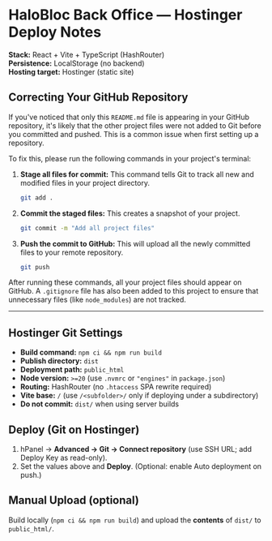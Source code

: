 # HaloBloc Back Office — Hostinger Deploy Notes

**Stack:** React + Vite + TypeScript (HashRouter)  
**Persistence:** LocalStorage (no backend)  
**Hosting target:** Hostinger (static site)

## Correcting Your GitHub Repository

If you've noticed that only this `README.md` file is appearing in your GitHub repository, it's likely that the other project files were not added to Git before you committed and pushed. This is a common issue when first setting up a repository.

To fix this, please run the following commands in your project's terminal:

1.  **Stage all files for commit:** This command tells Git to track all new and modified files in your project directory.
    ```bash
    git add .
    ```

2.  **Commit the staged files:** This creates a snapshot of your project.
    ```bash
    git commit -m "Add all project files"
    ```

3.  **Push the commit to GitHub:** This will upload all the newly committed files to your remote repository.
    ```bash
    git push
    ```

After running these commands, all your project files should appear on GitHub. A `.gitignore` file has also been added to this project to ensure that unnecessary files (like `node_modules`) are not tracked.

---

## Hostinger Git Settings
- **Build command:** `npm ci && npm run build`
- **Publish directory:** `dist`
- **Deployment path:** `public_html`
- **Node version:** `>=20` (use `.nvmrc` or `"engines"` in `package.json`)
- **Routing:** HashRouter (no `.htaccess` SPA rewrite required)
- **Vite base:** `/` (use `/<subfolder>/` only if deploying under a subdirectory)
- **Do not commit:** `dist/` when using server builds

## Deploy (Git on Hostinger)
1. hPanel → **Advanced → Git → Connect repository** (use SSH URL; add Deploy Key as read-only).
2. Set the values above and **Deploy**. (Optional: enable Auto deployment on push.)

## Manual Upload (optional)
Build locally (`npm ci && npm run build`) and upload the **contents** of `dist/` to `public_html/`.